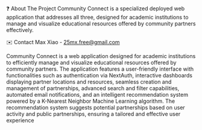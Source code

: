 ❓ About The Project
Community Connect is a specialized deployed web application that addresses all three, designed for academic institutions to manage and visualize educational resources offered by community partners effectively. 

✉️ Contact
Max Xiao - 25mx.free@gmail.com



Community Connect is a web application designed for academic institutions to efficiently manage and visualize educational resources offered by community partners. The application features a user-friendly interface with functionalities such as authentication via NextAuth, interactive dashboards displaying partner locations and resources, seamless creation and management of partnerships, advanced search and filter capabilities, automated email notifications, and an intelligent recommendation system powered by a K-Nearest Neighbor Machine Learning algorithm. The recommendation system suggests potential partnerships based on user activity and public partnerships, ensuring a tailored and effective user experience

